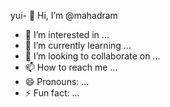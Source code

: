 yui- 👋 Hi, I’m @mahadram
- 👀 I’m interested in ...
- 🌱 I’m currently learning ...
- 💞️ I’m looking to collaborate on ...
- 📫 How to reach me ...
- 😄 Pronouns: ...
- ⚡ Fun fact: ...

<!---
mahadram/mahadram is a ✨ special ✨ repository because its `README.md` (this file) appears on your GitHub profile.
You can click the Preview link to take a look at your changes.
--->
